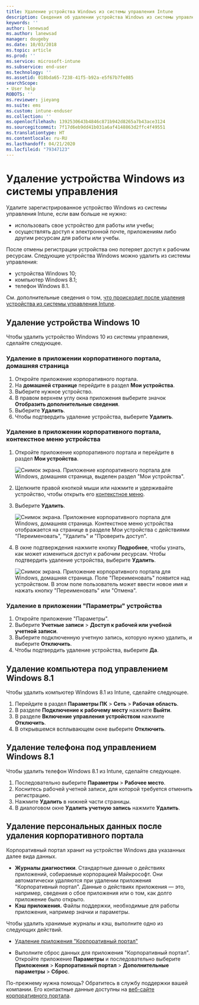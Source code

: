 ```yaml
---
title: Удаление устройства Windows из системы управления Intune
description: Сведения об удалении устройства Windows из системы управления Intune
keywords: ''
author: lenewsad
ms.author: lanewsad
manager: dougeby
ms.date: 10/03/2018
ms.topic: article
ms.prod: ''
ms.service: microsoft-intune
ms.subservice: end-user
ms.technology: ''
ms.assetid: 018bda65-7238-41f5-b92a-e5f67b7fe085
searchScope:
- User help
ROBOTS: ''
ms.reviewer: jieyang
ms.suite: ems
ms.custom: intune-enduser
ms.collection: ''
ms.openlocfilehash: 1392530643b4846c871b942d8265a7b43ace3124
ms.sourcegitcommit: 7f17d6eb9dd41b031a6af4148863d2ffc4f49551
ms.translationtype: HT
ms.contentlocale: ru-RU
ms.lasthandoff: 04/21/2020
ms.locfileid: "79347123"
---
```

# <a name="remove-your-windows-device-from-management"></a>Удаление устройства Windows из системы управления

Удалите зарегистрированное устройство Windows из системы управления Intune, если вам больше не нужно:  
* использовать свое устройство для работы или учебы; 
* осуществлять доступ к электронной почте, приложениям либо другим ресурсам для работы или учебы.

После отмены регистрации устройства оно потеряет доступ к рабочим ресурсам. Следующие устройства Windows можно удалить из системы управления:  
* устройства Windows 10; 
* компьютер Windows 8.1;
* телефон Windows 8.1.
 
См. дополнительные сведения о том, [что происходит после удаления устройства из системы управления Intune](what-happens-if-you-unenroll-your-device-from-intune-windows.md).  

## <a name="remove-your-windows-10-device"></a>Удаление устройства Windows 10
Чтобы удалить устройство Windows 10 из системы управления, сделайте следующее.

### <a name="remove-in-company-portal-app-home-page"></a>Удаление в приложении корпоративного портала, **домашняя** страница  

1. Откройте приложение корпоративного портала.
2. На **домашней странице** перейдите в раздел **Мои устройства**.
3. Выберите нужное устройство.
3. В правом верхнем углу окна приложения выберите значок **Отобразить дополнительные сведения**.
4. Выберите **Удалить**. 
5. Чтобы подтвердить удаление устройства, выберите **Удалить**.  

### <a name="remove-in-company-portal-app-device-context-menu"></a>Удаление в приложении корпоративного портала, контекстное меню устройства  

1. Откройте приложение корпоративного портала и перейдите в раздел **Мои устройства**.

    ![Снимок экрана. Приложение корпоративного портала для Windows, домашняя страница, выделен раздел "Мои устройства".](./media/1809_CheckAccess_Context_Select_Device.png)

2. Щелкните правой кнопкой мыши или нажмите и удерживайте устройство, чтобы открыть его [контекстное меню](https://docs.microsoft.com//windows/uwp/design/controls-and-patterns/menus).  

3. Выберите **Удалить**.  

    ![Снимок экрана. Приложение корпоративного портала для Windows, домашняя страница. Контекстное меню устройства отображается на странице в разделе **Мои устройства** с действиями "Переименовать", "Удалить" и "Проверить доступ".](./media/1809_DeviceContextMenu_Windows_CP.png)  

5. В окне подтверждения нажмите кнопку **Подробнее**, чтобы узнать, как может измениться доступ к рабочим ресурсам. Чтобы подтвердить удаление устройства, выберите **Удалить**.   

     ![Снимок экрана. Приложение корпоративного портала для Windows, домашняя страница. Поле "Переименовать" появится над устройством. В этом поле пользователь может ввести новое имя и нажать кнопку "Переименовать" или "Отмена".](./media/1808_RemoveDevice_Popup.png)  


### <a name="remove-in-device-settings-app"></a>Удаление в приложении "Параметры" устройства
1. Откройте приложение "Параметры". 
2. Выберите **Учетные записи** > **Доступ к рабочей или учебной учетной записи**.
3. Выберите подключенную учетную запись, которую нужно удалить, и выберите **Отключить**.
4. Чтобы подтвердить удаление устройства, выберите **Да**.

## <a name="remove-your-windows-81-computer"></a>Удаление компьютера под управлением Windows 8.1
Чтобы удалить компьютер Windows 8.1 из Intune, сделайте следующее.

1. Перейдите в раздел **Параметры ПК** > **Сеть** > **Рабочая область**.
2. В разделе **Подключение к рабочему месту** нажмите **Выйти**.
3. В разделе **Включение управления устройством** нажмите **Отключить**.
4. В открывшемся всплывающем окне выберите **Отключить**.

## <a name="remove-your-windows-81-phone"></a>Удаление телефона под управлением Windows 8.1
Чтобы удалить телефон Windows 8.1 из Intune, сделайте следующее.

1. Последовательно выберите **Параметры** > **Рабочее место**.
2. Коснитесь рабочей учетной записи, для которой требуется отменить регистрацию.
3. Нажмите **Удалить** в нижней части страницы.
4. В диалоговом окне **Удалить учетную запись** нажмите **Удалить**.  
## <a name="removing-your-personal-information-after-removing-the-company-portal"></a>Удаление персональных данных после удаления корпоративного портала  

Корпоративный портал хранит на устройстве Windows два указанных далее вида данных.

- **Журналы диагностики**. Стандартные данные о действиях приложений, собираемые корпорацией Майкрософт. Они автоматически удаляются при удалении приложения "Корпоративный портал". Данные о действиях приложения — это, например, сведения о сбое приложения или о том, как долго приложение было открыто.
- **Кэш приложения.** Файлы поддержки, необходимые для работы приложения, например значки и параметры.

Чтобы удалить хранимые журналы и кэш, выполните одно из следующих действий.

* [Удаление приложения "Корпоративный портал"](https://support.microsoft.com/help/4028003/windows-10-uninstall-apps-and-programs) 

* Выполните сброс данных для приложения "Корпоративный портал". Откройте приложение **Параметры** и последовательно выберите **Приложения** > **Корпоративный портал** > **Дополнительные параметры** > **Сброс**. 

По-прежнему нужна помощь? Обратитесь в службу поддержки вашей компании. Его контактные данные доступны на [веб-сайте корпоративного портала](https://go.microsoft.com/fwlink/?linkid=2010980).
